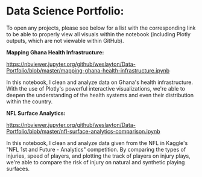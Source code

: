 # Data Science Portfolio:
To open any projects, please see below for a list with the corresponding link to be able to properly view all visuals within the notebook (including Plotly outputs, which are not viewable within GitHub).

**Mapping Ghana Health Infrastructure:**

https://nbviewer.jupyter.org/github/weslayton/Data-Portfolio/blob/master/mapping-ghana-health-infrastructure.ipynb

In this notebook, I clean and analyze data on Ghana's health infrastructure. With the use of Plotly's powerful interactive visualizations, we're able to deepen the understanding of the health systems and even their distribution within the country.

**NFL Surface Analytics:**

https://nbviewer.jupyter.org/github/weslayton/Data-Portfolio/blob/master/nfl-surface-analytics-comparison.ipynb

In this notebook, I clean and analyze data given from the NFL in Kaggle's "NFL 1st and Future - Analytics" competition. By comparing the types of injuries, speed of players, and plotting the track of players on injury plays, we're able to compare the risk of injury on natural and synthetic playing surfaces.
